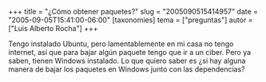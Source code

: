 +++
title = "¿Cómo obtener paquetes?"
slug = "2005090515414957"
date = "2005-09-05T15:41:00-06:00"
[taxonomies]
tema = ["preguntas"]
autor = ["Luis Alberto Rocha"]
+++

Tengo instalado Ubuntu, pero lamentablemente en mi casa no tengo
internet, así que para bajar algún paquete tengo que ir a un ciber. Pero
ya saben, tienen Windows instalado. Lo que quiero saber es ¿si hay
alguna manera de bajar los paquetes en Windows junto con las
dependencias?

